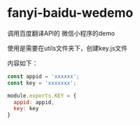 # fanyi-baidu-wedemo
调用百度翻译API的 微信小程序的demo



使用是需要在utils文件夹下，创建key.js文件

内容如下：

```javascript
const appid = 'xxxxxx';
const key = 'xxxxxxx';

module.exports.KEY = {
  appid: appid,
  key: key
}
```

